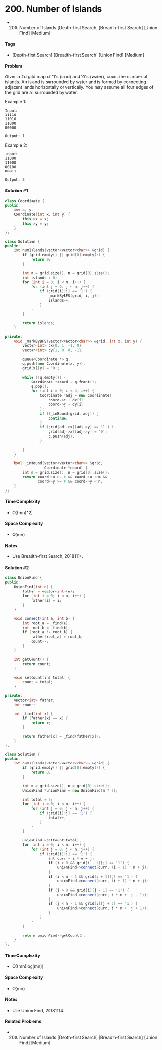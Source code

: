 # 200. Number of Islands
- 200. Number of Islands [Depth-first Search] [Breadth-first Search] [Union Find] [Medium]

#### Tags
- [Depth-first Search] [Breadth-first Search] [Union Find] [Medium]

#### Problem
Given a 2d grid map of '1's (land) and '0's (water), count the number of islands. An island is surrounded by water and is formed by connecting adjacent lands horizontally or vertically. You may assume all four edges of the grid are all surrounded by water.

Example 1:

    Input:
    11110
    11010
    11000
    00000
    
    Output: 1

Example 2:

    Input:
    11000
    11000
    00100
    00011
    
    Output: 3

#### Solution #1
``` C++
class Coordinate {
public:
    int x, y;
    Coordinate(int x, int y) {
        this->x = x;
        this->y = y;
    }
};

class Solution {
public:
    int numIslands(vector<vector<char>> &grid) {
        if (grid.empty() || grid[0].empty()) {
            return 0;
        }
        
        int m = grid.size(), n = grid[0].size();
        int islands = 0;
        for (int i = 0; i < m; i++) {
            for (int j = 0; j < n; j++) {
                if (grid[i][j] == '1') {
                    _markByBFS(grid, i, j);
                    islands++;
                }
            }
        }
        
        return islands;
    }
    
private:
    void _markByBFS(vector<vector<char>> &grid, int x, int y) {
        vector<int> dx{0, 1, -1, 0};
        vector<int> dy{1, 0, 0, -1};
        
        queue<Coordinate *> q;
        q.push(new Coordinate(x, y));
        grid[x][y] = '0';
        
        while (!q.empty()) {
            Coordinate *coord = q.front();
            q.pop();
            for (int i = 0; i < 4; i++) {
                Coordinate *adj = new Coordinate(
                    coord->x + dx[i], 
                    coord->y + dy[i]
                );
                if (!_inBound(grid, adj)) {
                    continue;
                }
                if (grid[adj->x][adj->y] == '1') {
                    grid[adj->x][adj->y] = '0';
                    q.push(adj);
                }
            }
        }
    }
    
    bool _inBound(vector<vector<char>> &grid, 
                  Coordinate *coord) {
        int m = grid.size(), n = grid[0].size();
        return coord->x >= 0 && coord->x < m && 
               coord->y >= 0 && coord->y < n;
    }
};
```

#### Time Complexity
- O((mn)^2)

#### Space Complexity
- O(mn)

#### Notes
- Use Breadth-first Search, 20181114.

#### Solution #2
``` C++
class UnionFind {
public:
    UnionFind(int n) {
        father = vector<int>(n);
        for (int i = 0; i < n; i++) {
            father[i] = i;
        }
    }
    
    void connect(int a, int b) {
        int root_a = _find(a);
        int root_b = _find(b);
        if (root_a != root_b) {
            father[root_a] = root_b;
            count--;
        }
    }
    
    int getCount() {
        return count;
    }
    
    void setCount(int total) {
        count = total;
    }
    
private:
    vector<int> father;
    int count;
    
    int _find(int x) {
        if (father[x] == x) {
            return x;
        }
        
        return father[x] = _find(father[x]);
    }
};

class Solution {
public:
    int numIslands(vector<vector<char>> &grid) {
        if (grid.empty() || grid[0].empty()) {
            return 0;
        }
        
        int m = grid.size(), n = grid[0].size();
        UnionFind *unionFind = new UnionFind(m * n);
        
        int total = 0;
        for (int i = 0; i < m; i++) {
            for (int j = 0; j < n; j++) {
                if (grid[i][j] == '1') {
                    total++;
                }
            }
        }
        
        unionFind->setCount(total);
        for (int i = 0; i < m; i++) {
            for (int j = 0; j < n; j++) {
                if (grid[i][j] == '1') {
                    int curr = i * n + j;
                    if (i > 0 && grid[i - 1][j] == '1') {
                        unionFind->connect(curr, (i - 1) * n + j);
                    }
                    if (i < m - 1 && grid[i + 1][j] == '1') {
                        unionFind->connect(curr, (i + 1) * n + j);
                    }
                    if (j > 0 && grid[i][j - 1] == '1') {
                        unionFind->connect(curr, i * n + (j - 1));
                    }
                    if (j < n - 1 && grid[i][j + 1] == '1') {
                        unionFind->connect(curr, i * n + (j + 1));
                    }
                }
            }
        }
        
        return unionFind->getCount();
    }
};
```

#### Time Complexity
- O((mn)log(mn))

#### Space Complexity
- O(mn)

#### Notes
- Use Union Find, 20181114.

#### Related Problems
- 200. Number of Islands [Depth-first Search] [Breadth-first Search] [Union Find] [Medium]

